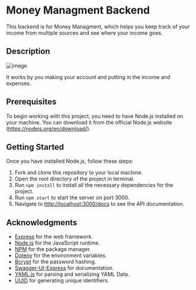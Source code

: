 # Money Managment Backend

This backend is for Money Managment, which helps you keep track of your income from multiple sources and see where your income goes.


## Description

![image](https://github.com/KarlMarkusVahe/money_management_backend/assets/91603138/5870db05-86e1-4591-ada3-89aba038368a)

It works by you making your account and putting in the income and expenses.

## Prerequisites

To begin working with this project, you need to have Node.js installed on your machine. You can download it from the official Node.js website (https://nodejs.org/en/download/).


## Getting Started

Once you have installed Node.js, follow these steps:

1. Fork and clone this repository to your local machine.
1. Open the root directory of the project in terminal.
1. Run `npm install` to install all the necessary dependencies for the project.
1. Run `npm start` to start the server on port 3000.
1. Navigate to [http://localhost:3000/docs](http://localhost:3000/docs) to see the API documentation.


## Acknowledgments

- [Express](https://expressjs.com/) for the web framework.
- [Node.js](https://nodejs.org/en/) for the JavaScript runtime.
- [NPM](https://www.npmjs.com/) for the package manager.
- [Dotenv](https://www.npmjs.com/package/dotenv) for the environment variables.
- [Bcrypt](https://www.npmjs.com/package/bcrypt) for the password hashing.
- [Swagger-UI-Express](https://www.npmjs.com/package/swagger-ui-express) for documentation.
- [YAML.js](https://www.npmjs.com/package/yamljs) for parsing and serializing YAML Data.
- [UUID](https://www.npmjs.com/package/uuid) for generating unique identifiers.